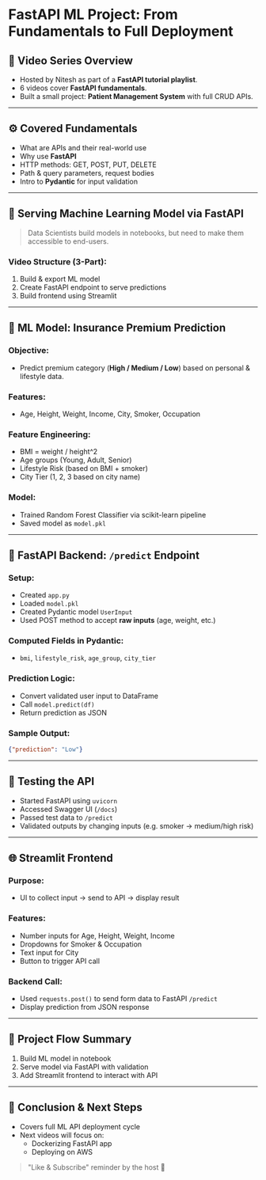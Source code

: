 # FastAPI ML Project: From Fundamentals to Full Deployment

## 🎥 Video Series Overview

- Hosted by Nitesh as part of a **FastAPI tutorial playlist**.
- 6 videos cover **FastAPI fundamentals**.
- Built a small project: **Patient Management System** with full CRUD APIs.

---

## ⚙️ Covered Fundamentals

- What are APIs and their real-world use
- Why use **FastAPI**
- HTTP methods: GET, POST, PUT, DELETE
- Path & query parameters, request bodies
- Intro to **Pydantic** for input validation

---

## 🤖 Serving Machine Learning Model via FastAPI

> Data Scientists build models in notebooks, but need to make them accessible to end-users.

### Video Structure (3-Part):
1. Build & export ML model
2. Create FastAPI endpoint to serve predictions
3. Build frontend using Streamlit

---

## 🧠 ML Model: Insurance Premium Prediction

### Objective:
- Predict premium category (**High / Medium / Low**) based on personal & lifestyle data.

### Features:
- Age, Height, Weight, Income, City, Smoker, Occupation

### Feature Engineering:
- BMI = weight / height^2
- Age groups (Young, Adult, Senior)
- Lifestyle Risk (based on BMI + smoker)
- City Tier (1, 2, 3 based on city name)

### Model:
- Trained Random Forest Classifier via scikit-learn pipeline
- Saved model as `model.pkl`

---

## 🔧 FastAPI Backend: `/predict` Endpoint

### Setup:
- Created `app.py`
- Loaded `model.pkl`
- Created Pydantic model `UserInput`
- Used POST method to accept **raw inputs** (age, weight, etc.)

### Computed Fields in Pydantic:
- `bmi`, `lifestyle_risk`, `age_group`, `city_tier`

### Prediction Logic:
- Convert validated user input to DataFrame
- Call `model.predict(df)`
- Return prediction as JSON

### Sample Output:
```json
{"prediction": "Low"}
```

---

## 🧪 Testing the API

- Started FastAPI using `uvicorn`
- Accessed Swagger UI (`/docs`)
- Passed test data to `/predict`
- Validated outputs by changing inputs (e.g. smoker → medium/high risk)

---

## 🌐 Streamlit Frontend

### Purpose:
- UI to collect input → send to API → display result

### Features:
- Number inputs for Age, Height, Weight, Income
- Dropdowns for Smoker & Occupation
- Text input for City
- Button to trigger API call

### Backend Call:
- Used `requests.post()` to send form data to FastAPI `/predict`
- Display prediction from JSON response

---

## 🏁 Project Flow Summary

1. Build ML model in notebook
2. Serve model via FastAPI with validation
3. Add Streamlit frontend to interact with API

---

## 🎯 Conclusion & Next Steps

- Covers full ML API deployment cycle
- Next videos will focus on:
  - Dockerizing FastAPI app
  - Deploying on AWS

> "Like & Subscribe" reminder by the host 🎉

